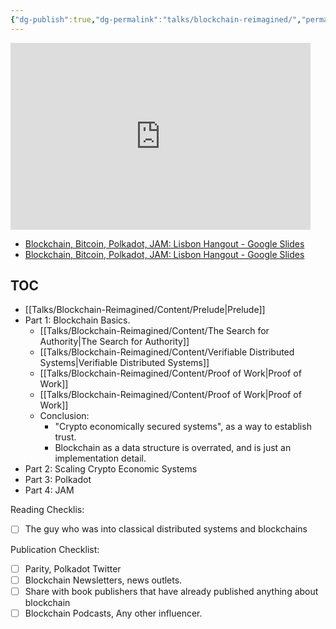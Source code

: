 ```yaml
---
{"dg-publish":true,"dg-permalink":"talks/blockchain-reimagined/","permalink":"/talks/blockchain-reimagined/","hide":true,"created":"2024-07-12T17:35:17.118+02:00","updated":"2024-08-18T21:14:45.304+02:00"}
---
```


<iframe src="https://docs.google.com/presentation/d/e/2PACX-1vQb_OXXMBQFHJTbUDDOm-UePQzf_oigtaX1kG8jlpuUXBuw-yrL3nutul3OJReByj3FW5RqAKw6QQdu/embed?start=false&loop=false&delayms=3000" frameborder="0" width="480" height="299" allowfullscreen="true" mozallowfullscreen="true" webkitallowfullscreen="true"></iframe>

- [Blockchain, Bitcoin, Polkadot, JAM: Lisbon Hangout - Google Slides](https://docs.google.com/presentation/d/1UPmnISt8OH8CzgxbY2q9kX34rYP8Me-0qkLoiSXPyAQ/edit?usp=sharing)
- [Blockchain, Bitcoin, Polkadot, JAM: Lisbon Hangout - Google Slides](https://docs.google.com/presentation/d/e/2PACX-1vQb_OXXMBQFHJTbUDDOm-UePQzf_oigtaX1kG8jlpuUXBuw-yrL3nutul3OJReByj3FW5RqAKw6QQdu/pub?start=false&loop=false&delayms=3000)

## TOC 
- [[Talks/Blockchain-Reimagined/Content/Prelude\|Prelude]]
- Part 1: Blockchain Basics. 
	- [[Talks/Blockchain-Reimagined/Content/The Search for Authority\|The Search for Authority]]
	- [[Talks/Blockchain-Reimagined/Content/Verifiable Distributed Systems\|Verifiable Distributed Systems]]
	- [[Talks/Blockchain-Reimagined/Content/Proof of Work\|Proof of Work]]
	- [[Talks/Blockchain-Reimagined/Content/Proof of Work\|Proof of Work]]
	- Conclusion: 
		- "Crypto economically secured systems", as a way to establish trust. 
		- Blockchain as a data structure is overrated, and is just an implementation detail. 
- Part 2: Scaling Crypto Economic Systems
- Part 3: Polkadot 
- Part 4: JAM 

Reading Checklis: 
- [ ] The guy who was into classical distributed systems and blockchains

Publication Checklist: 
- [ ] Parity, Polkadot Twitter
- [ ] Blockchain Newsletters, news outlets. 
- [ ] Share with book publishers that have already published anything about blockchain
- [ ] Blockchain Podcasts, Any other influencer. 